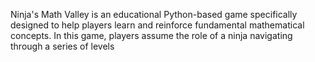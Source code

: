 Ninja's Math Valley is an educational Python-based game specifically designed to help players learn and reinforce fundamental mathematical concepts. In this game, players assume the role of a ninja navigating through a series of levels
